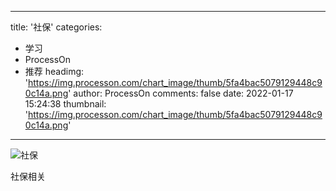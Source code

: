 
---
title: '社保'
categories: 
 - 学习
 - ProcessOn
 - 推荐
headimg: 'https://img.processon.com/chart_image/thumb/5fa4bac5079129448c90c14a.png'
author: ProcessOn
comments: false
date: 2022-01-17 15:24:38
thumbnail: 'https://img.processon.com/chart_image/thumb/5fa4bac5079129448c90c14a.png'
---

<div>   
<img class="thumb" alt="社保" src="https://img.processon.com/chart_image/thumb/5fa4bac5079129448c90c14a.png" referrerpolicy="no-referrer">
<p>社保相关</p>  
</div>
            
